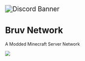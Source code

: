 <img src="https://github.com/Bruv-Network/.github/raw/master/assets/header.gif" alt="Discord Banner" style="zoom:150%;" />

# Bruv Network

A Modded Minecraft Server Network

[![](https://discordapp.com/api/guilds/629225387641274388/widget.png?style=banner2)](https://discord.gg/Xh9JGbWJ7M)

